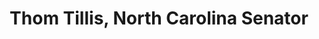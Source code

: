 ---
title:  Thom Tillis, North Carolina Senator
name: Thom Tillis
avatar: /ui/img/avatars/tillis.jpg
party: republican
state: north-carolina
type: senator
lasthall: 2016-05-07
phone: 919-555-5555
twitter: ThomTillis
facebook: SenatorThomTillis
---